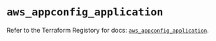 # `aws_appconfig_application`

Refer to the Terraform Registory for docs: [`aws_appconfig_application`](https://registry.terraform.io/providers/hashicorp/aws/5.16.0/docs/resources/appconfig_application).
